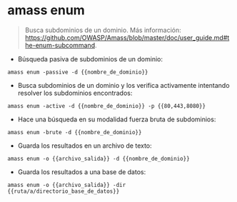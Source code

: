 # amass enum

> Busca subdominios de un dominio.
> Más información: <https://github.com/OWASP/Amass/blob/master/doc/user_guide.md#the-enum-subcommand>.

- Búsqueda pasiva de subdominios de un dominio:

`amass enum -passive -d {{nombre_de_dominio}}`

- Busca subdominios de un dominio y los verifica activamente intentando resolver los subdominios encontrados:

`amass enum -active -d {{nombre_de_dominio}} -p {{80,443,8080}}`

- Hace una búsqueda en su modalidad fuerza bruta de subdominios:

`amass enum -brute -d {{nombre_de_dominio}}`

- Guarda los resultados en un archivo de texto:

`amass enum -o {{archivo_salida}} -d {{nombre_de_dominio}}`

- Guarda los resultados a una base de datos:

`amass enum -o {{archivo_salida}} -dir {{ruta/a/directorio_base_de_datos}}`
